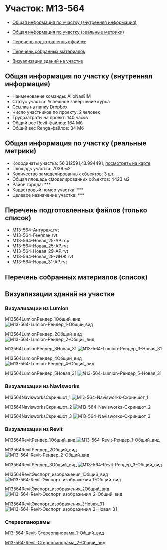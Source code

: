 # Участок: M13-564

* [Общая информация по участку (внутренняя информация)](#Chapter1)

* [Общая информация по участку (реальные метрики)](#Chapter2)

* [Перечень подготовленных файлов](#Chapter3)

* [Перечень собранных материалов](#Chapter4)

* [Визуализации зданий на участке](#Chapter6)

## <a id="Chapter1"></a> Общая информация по участку (внутренняя информация)
+ Наименование команды: AlioNasBIM
+ Статус участка: Успешное завершение курса
+ [Ссылка](https://www.dropbox.com/sh/wvvgv1nw1iqred9/AAAtkGw58JEoC6Mww_fmwiWza/M13_564?dl=0) на папку Dropbox
+ Число участников по проекту: 2 человек
+ Трудозатраты на проект: 140 часов
+ Общий вес Revit-файлов: 164 Мб
+ Общий вес Renga-файлов: 34 Мб
## <a id="Chapter2"></a> Общая информация по участку (реальные метрики)
+ Координаты участка: 56.312591,43.994491, [посмотреть на карте](https://yandex.ru/maps/47/nizhny-novgorod/?ll=43.994491%2C56.312591&z=19)
+ Площадь участка: 7039 м2
+ Количество замоделированных объектов: 3 шт.
+ Общая площадь смоделированных объектов: 4423 м2
+ Район города: *** 
+ Кадастровый номер участка: *** 
+ Целевое назначение участка: *** 
## <a id="Chapter3"></a> Перечень подготовленных файлов (только список)
+ M13-564-Антураж.rvt
+ M13-564-Генплан.rvt
+ M13-564-Новая_25-АР.rnp
+ M13-564-Новая_25-АР.rvt
+ M13-564-Новая_29-АР.rvt
+ M13-564-Новая_29-ИНЖ.rvt
+ M13-564-Новая_31-АР.rvt
## <a id="Chapter4"></a> Перечень собранных материалов (список)
## <a id="Chapter6"></a> Визуализации зданий на участке
### Визуализации из Lumion
M13564LumionРендер_1Общий_вид
![M13-564-Lumion-Рендер_1-Общий_вид](/Images/M13_564/M13-564-Lumion-Рендер_1-Общий_вид_Compressed.jpg)

M13564LumionРендер_2Общий_вид
![M13-564-Lumion-Рендер_2-Общий_вид](/Images/M13_564/M13-564-Lumion-Рендер_2-Общий_вид_Compressed.jpg)

M13564LumionРендер_3Новая_31
![M13-564-Lumion-Рендер_3-Новая_31](/Images/M13_564/M13-564-Lumion-Рендер_3-Новая_31_Compressed.jpg)

M13564LumionРендер_4Общий_вид
![M13-564-Lumion-Рендер_4-Общий_вид](/Images/M13_564/M13-564-Lumion-Рендер_4-Общий_вид_Compressed.jpg)

M13564LumionРендер_5Новая_31
![M13-564-Lumion-Рендер_5-Новая_31](/Images/M13_564/M13-564-Lumion-Рендер_5-Новая_31_Compressed.jpg)

### Визуализации из Navisworks
M13564NavisworksСкриншот_1
![M13-564-Navisworks-Скриншот_1](/Images/M13_564/M13-564-Navisworks-Скриншот_1_Compressed.jpg)

M13564NavisworksСкриншот_2
![M13-564-Navisworks-Скриншот_2](/Images/M13_564/M13-564-Navisworks-Скриншот_2_Compressed.jpg)

M13564NavisworksСкриншот_3
![M13-564-Navisworks-Скриншот_3](/Images/M13_564/M13-564-Navisworks-Скриншот_3_Compressed.jpg)

### Визуализации из Revit
M13564RevitРендер_1Общий_вид
![M13-564-Revit-Рендер_1-Общий_вид](/Images/M13_564/M13-564-Revit-Рендер_1-Общий_вид_Compressed.jpg)

M13564RevitРендер_2Общий_вид
![M13-564-Revit-Рендер_2-Общий_вид](/Images/M13_564/M13-564-Revit-Рендер_2-Общий_вид_Compressed.jpg)

M13564RevitРендер_3Общий_вид
![M13-564-Revit-Рендер_3-Общий_вид](/Images/M13_564/M13-564-Revit-Рендер_3-Общий_вид_Compressed.jpg)

M13564RevitЭкспорт_изображения_1Общий_вид
![M13-564-Revit-Экспорт_изображения_1-Общий_вид](/Images/M13_564/M13-564-Revit-Экспорт_изображения_1-Общий_вид_Compressed.jpg)

M13564RevitЭкспорт_изображения_2Общий_вид
![M13-564-Revit-Экспорт_изображения_2-Общий_вид](/Images/M13_564/M13-564-Revit-Экспорт_изображения_2-Общий_вид_Compressed.jpg)

M13564RevitЭкспорт_изображения_3Новая_31
![M13-564-Revit-Экспорт_изображения_3-Новая_31](/Images/M13_564/M13-564-Revit-Экспорт_изображения_3-Новая_31_Compressed.jpg)

### Стереопанорамы
[M13-564-Revit-Стереопанорама_1-Общий_вид](https://pano.autodesk.com/pano.html?url=jpgs/83df1f11-6606-4ef6-b0f1-23f9cb69965f&version=2)

[M13-564-Revit-Стереопанорама_2-Общий_вид](https://pano.autodesk.com/pano.html?url=jpgs/e709b03b-1305-4b12-b0c1-d1c37a561653&version=2)

